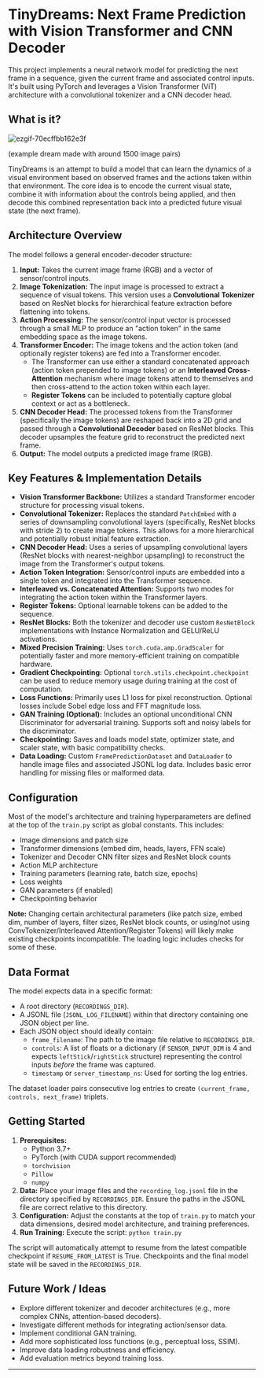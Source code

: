 
# TinyDreams: Next Frame Prediction with Vision Transformer and CNN Decoder

This project implements a neural network model for predicting the next frame in a sequence, given the current frame and associated control inputs. It's built using PyTorch and leverages a Vision Transformer (ViT) architecture with a convolutional tokenizer and a CNN decoder head.

## What is it?
![ezgif-70ecffbb162e3f](https://github.com/user-attachments/assets/d4980337-112e-4554-b5ea-93ed362e99f9)

(example dream made with around 1500 image pairs)

TinyDreams is an attempt to build a model that can learn the dynamics of a visual environment based on observed frames and the actions taken within that environment. The core idea is to encode the current visual state, combine it with information about the controls being applied, and then decode this combined representation back into a predicted future visual state (the next frame).

## Architecture Overview

The model follows a general encoder-decoder structure:

1.  **Input:** Takes the current image frame (RGB) and a vector of sensor/control inputs.
2.  **Image Tokenization:** The input image is processed to extract a sequence of visual tokens. This version uses a **Convolutional Tokenizer** based on ResNet blocks for hierarchical feature extraction before flattening into tokens.
3.  **Action Processing:** The sensor/control input vector is processed through a small MLP to produce an "action token" in the same embedding space as the image tokens.
4.  **Transformer Encoder:** The image tokens and the action token (and optionally register tokens) are fed into a Transformer encoder.
    *   The Transformer can use either a standard concatenated approach (action token prepended to image tokens) or an **Interleaved Cross-Attention** mechanism where image tokens attend to themselves and then cross-attend to the action token within each layer.
    *   **Register Tokens** can be included to potentially capture global context or act as a bottleneck.
5.  **CNN Decoder Head:** The processed tokens from the Transformer (specifically the image tokens) are reshaped back into a 2D grid and passed through a **Convolutional Decoder** based on ResNet blocks. This decoder upsamples the feature grid to reconstruct the predicted next frame.
6.  **Output:** The model outputs a predicted image frame (RGB).

## Key Features & Implementation Details

*   **Vision Transformer Backbone:** Utilizes a standard Transformer encoder structure for processing visual tokens.
*   **Convolutional Tokenizer:** Replaces the standard `PatchEmbed` with a series of downsampling convolutional layers (specifically, ResNet blocks with stride 2) to create image tokens. This allows for a more hierarchical and potentially robust initial feature extraction.
*   **CNN Decoder Head:** Uses a series of upsampling convolutional layers (ResNet blocks with nearest-neighbor upsampling) to reconstruct the image from the Transformer's output tokens.
*   **Action Token Integration:** Sensor/control inputs are embedded into a single token and integrated into the Transformer sequence.
*   **Interleaved vs. Concatenated Attention:** Supports two modes for integrating the action token within the Transformer layers.
*   **Register Tokens:** Optional learnable tokens can be added to the sequence.
*   **ResNet Blocks:** Both the tokenizer and decoder use custom `ResNetBlock` implementations with Instance Normalization and GELU/ReLU activations.
*   **Mixed Precision Training:** Uses `torch.cuda.amp.GradScaler` for potentially faster and more memory-efficient training on compatible hardware.
*   **Gradient Checkpointing:** Optional `torch.utils.checkpoint.checkpoint` can be used to reduce memory usage during training at the cost of computation.
*   **Loss Functions:** Primarily uses L1 loss for pixel reconstruction. Optional losses include Sobel edge loss and FFT magnitude loss.
*   **GAN Training (Optional):** Includes an optional unconditional CNN Discriminator for adversarial training. Supports soft and noisy labels for the discriminator.
*   **Checkpointing:** Saves and loads model state, optimizer state, and scaler state, with basic compatibility checks.
*   **Data Loading:** Custom `FramePredictionDataset` and `DataLoader` to handle image files and associated JSONL log data. Includes basic error handling for missing files or malformed data.

## Configuration

Most of the model's architecture and training hyperparameters are defined at the top of the `train.py` script as global constants. This includes:

*   Image dimensions and patch size
*   Transformer dimensions (embed dim, heads, layers, FFN scale)
*   Tokenizer and Decoder CNN filter sizes and ResNet block counts
*   Action MLP architecture
*   Training parameters (learning rate, batch size, epochs)
*   Loss weights
*   GAN parameters (if enabled)
*   Checkpointing behavior

**Note:** Changing certain architectural parameters (like patch size, embed dim, number of layers, filter sizes, ResNet block counts, or using/not using ConvTokenizer/Interleaved Attention/Register Tokens) will likely make existing checkpoints incompatible. The loading logic includes checks for some of these.

## Data Format

The model expects data in a specific format:

*   A root directory (`RECORDINGS_DIR`).
*   A JSONL file (`JSONL_LOG_FILENAME`) within that directory containing one JSON object per line.
*   Each JSON object should ideally contain:
    *   `frame_filename`: The path to the image file relative to `RECORDINGS_DIR`.
    *   `controls`: A list of floats or a dictionary (if `SENSOR_INPUT_DIM` is 4 and expects `leftStick`/`rightStick` structure) representing the control inputs *before* the frame was captured.
    *   `timestamp` or `server_timestamp_ns`: Used for sorting the log entries.

The dataset loader pairs consecutive log entries to create `(current_frame, controls, next_frame)` triplets.

## Getting Started

1.  **Prerequisites:**
    *   Python 3.7+
    *   PyTorch (with CUDA support recommended)
    *   `torchvision`
    *   `Pillow`
    *   `numpy`
2.  **Data:** Place your image files and the `recording_log.jsonl` file in the directory specified by `RECORDINGS_DIR`. Ensure the paths in the JSONL file are correct relative to this directory.
3.  **Configuration:** Adjust the constants at the top of `train.py` to match your data dimensions, desired model architecture, and training preferences.
4.  **Run Training:** Execute the script: `python train.py`

The script will automatically attempt to resume from the latest compatible checkpoint if `RESUME_FROM_LATEST` is True. Checkpoints and the final model state will be saved in the `RECORDINGS_DIR`.

## Future Work / Ideas

*   Explore different tokenizer and decoder architectures (e.g., more complex CNNs, attention-based decoders).
*   Investigate different methods for integrating action/sensor data.
*   Implement conditional GAN training.
*   Add more sophisticated loss functions (e.g., perceptual loss, SSIM).
*   Improve data loading robustness and efficiency.
*   Add evaluation metrics beyond training loss.

---

